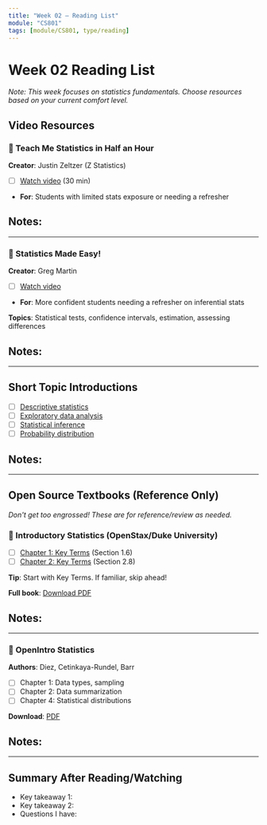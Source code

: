 ```yaml
---
title: "Week 02 — Reading List"
module: "CS801"
tags: [module/CS801, type/reading]
---
```


# Week 02 Reading List

*Note: This week focuses on statistics fundamentals. Choose resources based on your current comfort level.*

## Video Resources

### 🎥 Teach Me Statistics in Half an Hour
**Creator**: Justin Zeltzer (Z Statistics)

- [ ] [Watch video](https://www.youtube.com/watch?v=kyjlxsLW1Is) (30 min)
- **For**: Students with limited stats exposure or needing a refresher

**Notes**:
-

---

### 🎥 Statistics Made Easy!
**Creator**: Greg Martin

- [ ] [Watch video](https://www.youtube.com/watch?v=I10q6fjPxJ0)
- **For**: More confident students needing a refresher on inferential stats

**Topics**: Statistical tests, confidence intervals, estimation, assessing differences

**Notes**:
-

---

## Short Topic Introductions

- [ ] [Descriptive statistics](https://en.wikipedia.org/wiki/Descriptive_statistics)
- [ ] [Exploratory data analysis](https://en.wikipedia.org/wiki/Exploratory_data_analysis)
- [ ] [Statistical inference](https://en.wikipedia.org/wiki/Statistical_inference)
- [ ] [Probability distribution](https://en.wikipedia.org/wiki/Probability_distribution)

**Notes**:
-

---

## Open Source Textbooks (Reference Only)

*Don't get too engrossed! These are for reference/review as needed.*

### 📖 Introductory Statistics (OpenStax/Duke University)

- [ ] [Chapter 1: Key Terms](https://openstax.org/books/introductory-statistics/pages/1-6-key-terms) (Section 1.6)
- [ ] [Chapter 2: Key Terms](https://openstax.org/books/introductory-statistics/pages/2-8-key-terms) (Section 2.8)

**Tip**: Start with Key Terms. If familiar, skip ahead!

**Full book**: [Download PDF](https://openstax.org/details/books/introductory-statistics)

**Notes**:
-

---

### 📖 OpenIntro Statistics
**Authors**: Diez, Cetinkaya-Rundel, Barr

- [ ] Chapter 1: Data types, sampling
- [ ] Chapter 2: Data summarization
- [ ] Chapter 4: Statistical distributions

**Download**: [PDF](https://www.openintro.org/book/os/)

**Notes**:
-

---

## Summary After Reading/Watching
- Key takeaway 1:
- Key takeaway 2:
- Questions I have:
